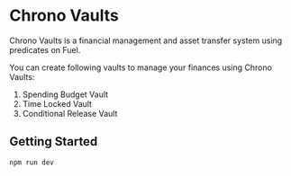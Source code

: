 # Chrono Vaults

Chrono Vaults is a financial management and asset transfer system using predicates on Fuel.

You can create following vaults to manage your finances using Chrono Vaults:

1. Spending Budget Vault
2. Time Locked Vault
3. Conditional Release Vault

## Getting Started

```bash
npm run dev
```
